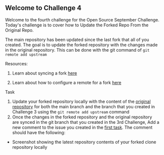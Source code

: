 ## Welcome to Challenge 4

Welcome to the fourth challenge for the Open Source September Challenge. 
Today's challenge is to cover how to Update the Forked Repo From the Original Repo. 


The main repository has been updated since the last fork that all of you created. The goal is to update the forked repository with the changes made in the original repository. This can be done with the git command of ``git remote add upstream``

Resources: 
1. Learn about syncing a fork [here](https://docs.github.com/en/github/collaborating-with-issues-and-pull-requests/syncing-a-fork)

2. Learn about how to configure a remote for a fork [here](https://docs.github.com/en/github/collaborating-with-issues-and-pull-requests/configuring-a-remote-for-a-fork)


Task
1. Update your forked repository locally with the content of the [original repository](https://github.com/scaleracademy/scaler-open-source-september-challenge) for both the main branch and the branch that you created in Challenge 3 using the ``git remote add upstream`` command
2. Once the changes in the forked repository and the original repository are synced in the git branch that you created in the 3rd Challenge, Add a new comment to the issue you created in the [first task](https://github.com/scaleracademy/scaler-open-source-september-challenge/blob/main/Challenges/challenge1.md). The comment should have the following:
- Screenshot showing the latest repository contents of your forked clone repository locally
